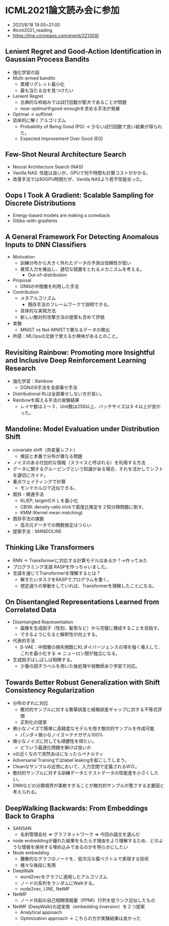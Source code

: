 # ICML2021論文読み会に参加
* 2021/8/18 19:00~21:00
* #icml2021_reading
* https://line.connpass.com/event/221309/

## Lenient Regret and Good-Action Identification in Gaussian Process Bandits
* 強化学習の話
* Multi-armed bandits
    * 累積リグレット最小化
    * 最も当たる台を見つけたい
* Lenient Regret
    * 古典的な枠組みでは試行回数が膨大であることが問題
    * near-optimalやgood-enoughを求める手法が発展
* Optimal -> suffiinet
* 効率的に解くアルゴリズム
    * Probability of Being Good (PG) -> 少ない試行回数で良い結果が得られた。
    * Expected Improvement Over Good (EG)

## Few-Shot Neural Architecture Search
* Neural Architecture Search (NAS)
* Vanilla NAS: 性能は良いが、GPUで何千時間も計算コストがかかる。
* 改善手法では80GPU時間だが、Vanilla NASより若干性能劣った。

## Oops I Took A Gradient: Scalable Sampling for Discrete Distributions
* Energy-based models are making a comeback
* Gibbs-with-gradients

## A General Framework For Detecting Anomalous Inputs to DNN Classifiers
* Motivation
    * 訓練分布から大きく外れたデータの予測は信頼性が低い
    * 異常入力を検出し、適切な措置をとれるメカニズムを考える。
        * Out-of-distribution
* Proposal
    * DNNの中間層を利用した手法
* Contribution
    * メタアルゴリズム
        * 既存手法のフレームワークで説明できる。
    * 具体的な実現方法
    * 新しい敵対的攻撃方法の提案も含めて評価
* 実験
    * MNIST vs Not-MNISTで異なるデータの検出
* 所感：MLOpsの文脈で使えるか興味があるとのこと。

## Revisiting Rainbow: Promoting more Insightful and Inclusive Deep Reinforcement Learning Research
* 強化学習：Rainbow
    * DQNの6手法を全部乗せ手法
* Distributional RLは全部乗せしない方が良い。
* Rainbowを超える手法の実験結果
    * レイヤ数は２～３、Unit数は256以上、バッチサイズは６４以上が良かった。

## Mandoline: Model Evaluation under Distribution Shift
* covariate shift（共変量シフト）
    * 検証と本番で分布が異なる問題
* ノイズのある付加的な情報（スライスと呼ばれる）を利用する方法
* データに関するグルーピングという知識がある場合、それを活かしてシフトを適切にガイド。
* 重点ウェイティングで計算 
    * モンテカルロで近似できる。
* 既存・関連手法
    * KLIEP, targetのＫＬを最小化
    * CBIW: density-ratio trickで密度比推定を２知分類問題に倒す。
    * KMM (Kernel mean matching)
* 既存手法の課題
    * 高次元データでの関数推定はつらい
* 提案手法：MANDOLINE

## Thinking Like Transformers
* RNN -> Transformerに対応する計算モデルはあるか？->作ってみた
* プログラミング言語 RASPを作っちゃいました。
* 言語を通じてTransformerを理解するとは？
    * 解きたいタスクをRASPでプログラムを書く。
    * 想定通りの挙動をしていれば、Transformerを理解したことになる。

## On Disentangled Representations Learned from Correlated Data
* Disentangled Representation
    * 画像を生成因子（性別、髪型など）から完璧に構成することを目指す。
    * できるようになると解釈性が向上する。
* 代表的手法
    * β-VAE：中間層の損失関数にKLダイバージェンスの項を強く導入して、これを最小化する ⇒ ニューロン間が独立になる。
* 生成因子はしばしば相関する。
    * 少量の因子ラベルを用いた後処理や弱教師あり学習で対応。

## Towards Better Robust Generalization with Shift Consistency Regularization
* 分布のずれに対応
    * 敵対的サンプルに対する繁華誤差と経験誤差ギャップに対する不等式評価
    * 正則化の提案
* 微小なノイズで簡単に高精度なモデルを隠す敵対的サンプルを作成可能
    * パンダ＋微小なノイズ＝テナガザル100%
* 微小なノイズに対しても頑健性を得たい。
    * どういう最適化問題を解けば良いか
* xの近くなので突然あほになったらペナルティ
* Adversarial Trainingではlabel leakingを起こしてしまう。
* Cleanなサンプルの近傍において、入力空間で定義されるＷＤ。
* 敵対的サンプルに対する訓練データとテストデータの性能差を小さくしたい。
* DNNなどの分類境界が柔軟すぎることが敵対的サンプルが悪さする主要因と考えられる。

## DeepWalking Backwards: From Embeddings Back to Graphs
* SANSAN
    * 名刺管理会社 ⇒ グラフネットワーク ⇒ 今回の論文を選んだ
* node embeddingが優れた結果をもたらす理由をより理解するため、どのような情報を保持する埋め込みであるのかを明らかにしたい
* Node embedding
    * 離散的なグラフのノードを、低次元な蜜ベクトルで表現する技術
    * 様々な後段に有用
* DeepWalk
    * word2vecをグラフに適用したアルゴリズム
    * ノードの系列をランダムにWalkする。
    * node2vec, LINE, NetMF
* NetMF
    * ノード共起の自己相関情報量（PPMI）行列を低ランク近似したもの
* NetMF (DeepWalk)の逆変換（embedding inversion）を２つ提案
    * Analytical approach
    * Optimization approach -> こちらの方が実験結果は良かった